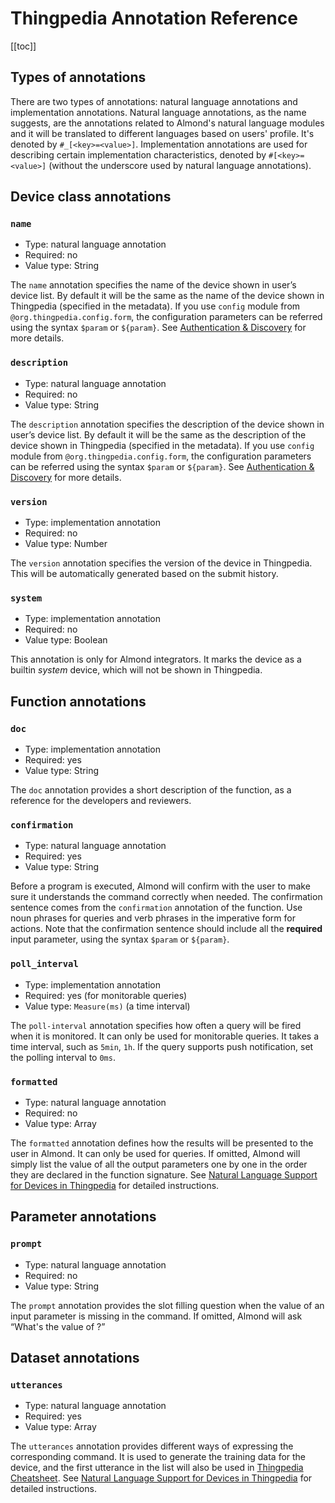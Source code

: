 # Thingpedia Annotation Reference

[[toc]]

## Types of annotations
There are two types of annotations: natural language annotations
and implementation annotations. 
Natural language annotations, as the name suggests, are the annotations related to 
Almond's natural language modules and 
it will be translated to different languages based on users' profile. 
It's denoted by `#_[<key>=<value>]`.
Implementation annotations are used for describing certain implementation characteristics, 
denoted by `#[<key>=<value>]` (without the underscore used by natural language annotations).

## Device class annotations
### `name`
- Type: natural language annotation
- Required: no
- Value type: String

The `name` annotation specifies the name of the device shown in user’s device list. 
By default it will be the same as the name of the device shown in Thingpedia (specified in the metadata).
If you use `config` module from `@org.thingpedia.config.form`, the configuration parameters can be referred
using the syntax `$param` or `${param}`.
See [Authentication & Discovery](/doc/thingpedia-device-intro-auth-n-discovery.md) for more details.
               ​
### `description`
- Type: natural language annotation
- Required: no
- Value type: String

The `description` annotation specifies the description of the device shown in user’s device list. 
By default it will be the same as the description of the device shown in Thingpedia (specified in the metadata).
If you use `config` module from `@org.thingpedia.config.form`, the configuration parameters can be referred
using the syntax `$param` or `${param}`. 
See [Authentication & Discovery](/doc/thingpedia-device-intro-auth-n-discovery.md) for more details.

### `version`
- Type: implementation annotation
- Required: no
- Value type: Number

The `version` annotation specifies the version of the device in Thingpedia.
This will be automatically generated based on the submit history.  

### `system`
- Type: implementation annotation
- Required: no
- Value type: Boolean

This annotation is only for Almond integrators. It marks the device as a builtin _system_ device,
which will not be shown in Thingpedia. 

## Function annotations
### `doc`
- Type: implementation annotation
- Required: yes
- Value type: String

The `doc` annotation provides a short description of the function, 
as a reference for the developers and reviewers.
​
### `confirmation`
- Type: natural language annotation
- Required: yes
- Value type: String

Before a program is executed, Almond will confirm with the user 
to make sure it understands the command correctly when needed. 
The confirmation sentence comes from the `confirmation` annotation of the function.
Use noun phrases for queries and verb phrases in the imperative form for actions. 
Note that the confirmation sentence should include all the __required__ input parameter,
using the syntax `$param` or `${param}`.

### `poll_interval`
- Type: implementation annotation
- Required: yes (for monitorable queries)
- Value type: `Measure(ms)` (a time interval)

The `poll-interval` annotation specifies how often a query will be fired when it is monitored.
It can only be used for monitorable queries. 
It takes a time interval, such as `5min`, `1h`. 
If the query supports push notification, set the polling interval to `0ms`. 

### `formatted`
- Type: natural language annotation
- Required: no
- Value type: Array

The `formatted` annotation defines how the results will be presented to the user in Almond.
It can only be used for queries. 
If omitted, Almond will simply list the value of all the output parameters one by one 
in the order they are declared in the function signature.
See [Natural Language Support for Devices in Thingpedia](/doc/thingpedia-nl-support.md#output-format) for detailed instructions. 

## Parameter annotations
### `prompt`
- Type: natural language annotation
- Required: no
- Value type: String

The `prompt` annotation provides the slot filling question when
the value of an input parameter is missing in the command.
If omitted, Almond will ask “What's the value of <param>?” 


## Dataset annotations
### `utterances`
- Type: natural language annotation
- Required: yes
- Value type: Array

The `utterances` annotation provides different ways of expressing the corresponding command. 
It is used to generate the training data for the device, and the first utterance in the list
will also be used in [Thingpedia Cheatsheet](/thingpedia/cheatsheet).
See [Natural Language Support for Devices in Thingpedia](/doc/thingpedia-nl-support.md#utterances) for detailed instructions. 